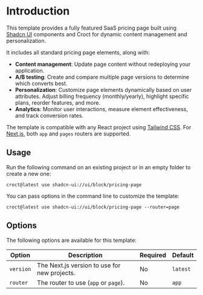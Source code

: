 # Introduction

This template provides a fully featured SaaS pricing page built using [Shadcn UI](https://ui.shadcn.com/) components and Croct for dynamic content management and personalization.

It includes all standard pricing page elements, along with:

- **Content management**: Update page content without redeploying your application.
- **A/B testing**: Create and compare multiple page versions to determine which converts best.
- **Personalization**: Customize page elements dynamically based on user attributes. Adjust billing frequency (monthly/yearly), highlight specific plans, reorder features, and more.
- **Analytics**: Monitor user interactions, measure element effectiveness, and track conversion rates.

The template is compatible with any React project using [Tailwind CSS](https://tailwindcss.com/). For [Next.js](https://nextjs.org/), both `app` and `pages` routers are supported.

## Usage

Run the following command on an existing project or in an empty folder to create a new one:

```js-pm
croct@latest use shadcn-ui://ui/block/pricing-page
```

You can pass options in the command line to customize the template:

```js-pm
croct@latest use shadcn-ui://ui/block/pricing-page --router=page
```

## Options

The following options are available for this template:

| Option        | Description                                  | Required | Default  |
|---------------|----------------------------------------------|----------|----------|
| `version`     | The Next.js version to use for new projects. | No       | `latest` |
| `router`      | The router to use (`app` or `page`).         | No       | `app`    |
